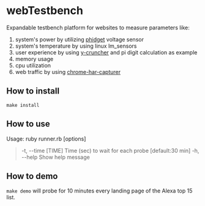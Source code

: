 # webTestbench
Expandable testbench platform for websites to measure parameters like:
1. system's power by utilizing [phidget](https://www.phidgets.com/docs/Phidget22) voltage sensor
2. system's temperature by using linux lm_sensors
3. user experience by using [y-cruncher](https://www.numberworld.org/y-cruncher/) and pi digit calculation as example
4. memory usage
5. cpu utilization
6. web traffic by using [chrome-har-capturer](https://github.com/cyrus-and/chrome-har-capturer)

## How to install
`make install`

## How to use
Usage: ruby runner.rb [options] <SiteList><br>
>-t, --time [TIME]                Time (sec) to wait for each probe [default:30 min]
>-h, --help                       Show help message

## How to demo
`make demo` will probe for 10 minutes every landing page of the Alexa top 15 list.
